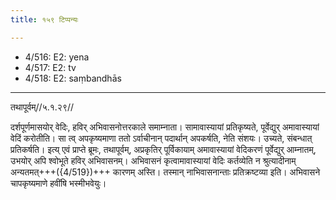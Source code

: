 ```yaml
---
title: १५९ टिप्पन्यः

---
```

- 4/516: E2: yena
- 4/517: E2: tv
- 4/518: E2: saṃbandhās

____________________________________________


तथापूर्वम्//५.१.२९//

दर्शपूर्णमासयोर् वेदिः, हविर् अभिवासनोत्तरकाले समाम्नाता। सामावास्यायां प्रतिकृष्यते, पूर्वेद्युर् अमावास्यायां वेदिं करोतीति। सा त्व् अपकृष्यमाणा ततो ऽर्वाचीनान् पदार्थान् अपकर्षति, नेति संशयः। उच्यते, संबन्धात् प्रतिकर्षति।
इत्य् एवं प्राप्ते ब्रूमः, तथापूर्वम्, अप्रकृतिर् पूर्विकायाम् अमावास्यायां वेदिकरणं पूर्वेद्युर् आम्नातम्, उभयोर् अपि श्वोभूते हविर् अभिवासनम्। अभिवासनं कृत्वामावास्यायां वेदिः कर्तव्येति न श्रुत्यादीनाम् अन्यतमत्+++({4/519})+++ कारणम् अस्ति। तस्मान् नाभिवासनान्ताः प्रतिक्रष्टव्या इति। अभिवासने चापकृष्यमाणे हवींषि भस्मीभवेयुः।
